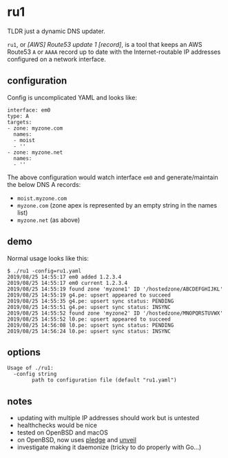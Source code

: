 # ru1

TLDR just a dynamic DNS updater.

`ru1`, or _[AWS] Route53 update 1 [record]_, is a tool that keeps an AWS
Route53 `A` or `AAAA` record up to date with the Internet-routable IP addresses
configured on a network interface.

## configuration

Config is uncomplicated YAML and looks like:

```
interface: em0
type: A
targets:
- zone: myzone.com
  names:
  - moist
  - ''
- zone: myzone.net
  names:
  - ''
```

The above configuration would watch interface `em0` and generate/maintain the
below DNS A records:

* `moist.myzone.com`
* `myzone.com` (zone apex is represented by an empty string in the names list)
* `myzone.net` (as above)

## demo

Normal usage looks like this:

```
$ ./ru1 -config=ru1.yaml
2019/08/25 14:55:17 em0 added 1.2.3.4
2019/08/25 14:55:17 em0 current 1.2.3.4
2019/08/25 14:55:19 found zone 'myzone1' ID '/hostedzone/ABCDEFGHIJKL'
2019/08/25 14:55:19 g4.pe: upsert appeared to succeed
2019/08/25 14:55:35 g4.pe: upsert sync status: PENDING
2019/08/25 14:55:51 g4.pe: upsert sync status: INSYNC
2019/08/25 14:55:52 found zone 'myzone2' ID '/hostedzone/MNOPQRSTUVWX'
2019/08/25 14:55:52 l0.pe: upsert appeared to succeed
2019/08/25 14:56:08 l0.pe: upsert sync status: PENDING
2019/08/25 14:56:24 l0.pe: upsert sync status: INSYNC
```

## options

```
Usage of ./ru1:
  -config string
    	path to configuration file (default "ru1.yaml")
```

## notes

* updating with multiple IP addresses should work but is untested
* healthchecks would be nice
* tested on OpenBSD and macOS
* on OpenBSD, now uses [pledge](https://man.openbsd.org/pledge.2)
  and [unveil](https://man.openbsd.org/unveil.2)
* investigate making it daemonize (tricky to do properly with Go...)
